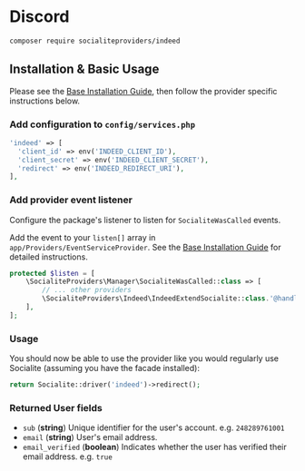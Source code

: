 # Discord

```bash
composer require socialiteproviders/indeed
```

## Installation & Basic Usage

Please see the [Base Installation Guide](https://socialiteproviders.com/usage/), then follow the provider specific instructions below.

### Add configuration to `config/services.php`

```php
'indeed' => [    
  'client_id' => env('INDEED_CLIENT_ID'),  
  'client_secret' => env('INDEED_CLIENT_SECRET'),  
  'redirect' => env('INDEED_REDIRECT_URI'),
],
```

### Add provider event listener

Configure the package's listener to listen for `SocialiteWasCalled` events.

Add the event to your `listen[]` array in `app/Providers/EventServiceProvider`. See the [Base Installation Guide](https://socialiteproviders.com/usage/) for detailed instructions.

```php
protected $listen = [
    \SocialiteProviders\Manager\SocialiteWasCalled::class => [
        // ... other providers
        \SocialiteProviders\Indeed\IndeedExtendSocialite::class.'@handle',
    ],
];
```

### Usage

You should now be able to use the provider like you would regularly use Socialite (assuming you have the facade installed):

```php
return Socialite::driver('indeed')->redirect();
```

### Returned User fields

- ``sub`` (**string**) Unique identifier for the user's account. e.g. `248289761001`
- ``email`` (**string**) User's email address.
- ``email_verified`` (**boolean**) Indicates whether the user has verified their email address. e.g. `true`